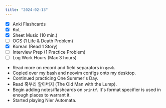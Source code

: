 ```yaml
---
title: "2024-02-13"
---
```


- [x] Anki Flashcards
- [x] KoL
- [x] Sheet Music (10 min.)
- [ ] OGS (1 Life & Death Problem)
- [x] Korean (Read 1 Story)
- [ ] Interview Prep (1 Practice Problem)
- [ ] Log Work Hours (Max 3 hours)

* Read more on record and field separators in `gawk`.
* Copied over my bash and neovim configs onto my desktop.
* Continued practicing One Summer's Day.
* Read 혹부리 할아버지 (The Old Man with the Lump).
* Begin adding notes/flashcards on `printf`. It's format specifier is used in enough places to warrant it.
* Started playing Nier Automata.